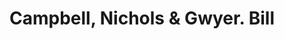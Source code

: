 ---
doi: 10.7916/D8H71SWN
date_other: '1890'
date_other_textual: 1890-1899
form: printed ephemera
genre:
- Invoices
name:
- Campbell, Nichols & Gwyer
object_in_context_url: https://biggert.cul.columbia.edu/items/view/ave_biggert_00967
subject_hierarchical_geographic:
- New York, New York, United States
subject_name:
- Campbell, Nichols & Gwyer
title: Campbell, Nichols & Gwyer. Bill
sort_title: Campbell, Nichols & Gwyer. Bill
call_number: ave_biggert_00967
coordinates:
- 40.71277777777778,-74.00583333333333
pid: ave_biggert_00967
identifiers: ave_biggert_00967
thumbnail: https://derivativo-3.library.columbia.edu/iiif/2/ldpd:344340/full/!256,256/0/native.jpg
permalink: /biggert/ave_biggert_00967/
layout: iiif-image-page
---